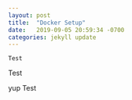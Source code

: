 ```yaml
---
layout: post
title:  "Docker Setup"
date:   2019-09-05 20:59:34 -0700
categories: jekyll update
---
```


	Test
Test

yup Test
